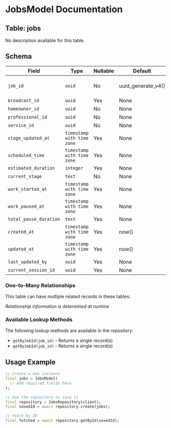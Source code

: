 # JobsModel Documentation

## Table: jobs

No description available for this table.

## Schema

| Field | Type | Nullable | Default | Constraints |
|-------|------|----------|---------|-------------|
| `job_id` | `uuid` | No | uuid_generate_v4() | Primary Key, Not Null |
| `broadcast_id` | `uuid` | Yes | None | - |
| `homeowner_id` | `uuid` | No | None | Not Null |
| `professional_id` | `uuid` | No | None | Not Null |
| `service_id` | `uuid` | No | None | Not Null |
| `stage_updated_at` | `timestamp with time zone` | Yes | None | - |
| `scheduled_time` | `timestamp with time zone` | Yes | None | - |
| `estimated_duration` | `integer` | Yes | None | - |
| `current_stage` | `text` | No | None | Not Null |
| `work_started_at` | `timestamp with time zone` | Yes | None | - |
| `work_paused_at` | `timestamp with time zone` | Yes | None | - |
| `total_pause_duration` | `text` | Yes | None | - |
| `created_at` | `timestamp with time zone` | Yes | now() | - |
| `updated_at` | `timestamp with time zone` | Yes | now() | - |
| `last_updated_by` | `uuid` | Yes | None | - |
| `current_session_id` | `uuid` | Yes | None | - |

### One-to-Many Relationships

This table can have multiple related records in these tables:

*Relationship information is determined at runtime*


### Available Lookup Methods

The following lookup methods are available in the repository:

- `getByJobId(job_id)` - Returns a single record(s)
- `getByJobId(job_id)` - Returns a single record(s)


## Usage Example

```dart
// Create a new instance
final jobs = JobsModel(
  // Add required fields here
);

// Use the repository to save it
final repository = JobsRepository(client);
final savedId = await repository.create(jobs);

// Fetch by ID
final fetched = await repository.getById(savedId);
```
